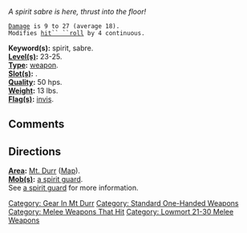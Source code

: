 *A spirit sabre is here, thrust into the floor!*

[`Damage`](Melee_Weapon_Values "wikilink")` is 9 to 27 (average 18).`  
`Modifies `[`hit`` ``roll`](Hit_Roll "wikilink")` by 4 continuous.`

**Keyword(s):** spirit, sabre.  
**[Level(s)](Object_Level "wikilink"):** 23-25.  
**[Type](:Category:_Object_Types "wikilink"):**
[weapon](:Category:_Melee_Weapons "wikilink").  
**[Slot(s)](Object_Slots "wikilink"):** <wielded>.  
**[Quality](Object_Quality "wikilink"):** 50 hps.  
**[Weight](Object_Weight "wikilink"):** 13 lbs.  
**[Flag(s)](:Category:_Object_Flags "wikilink"):**
[invis](Invis_Flag "wikilink").  

## Comments

## Directions

**[Area](:Category:_Areas "wikilink"):** [Mt.
Durr](:Category:_Mt_Durr "wikilink") ([Map](Mt_Durr_Map "wikilink")).  
**[Mob(s)](:Category:_Mobs "wikilink"):** [a spirit
guard](Spirit_Guard "wikilink").  
See [a spirit guard](Spirit_Guard "wikilink") for more information.  

[Category: Gear In Mt Durr](Category:_Gear_In_Mt_Durr "wikilink")
[Category: Standard One-Handed
Weapons](Category:_Standard_One-Handed_Weapons "wikilink") [Category:
Melee Weapons That Hit](Category:_Melee_Weapons_That_Hit "wikilink")
[Category: Lowmort 21-30 Melee
Weapons](Category:_Lowmort_21-30_Melee_Weapons "wikilink")
